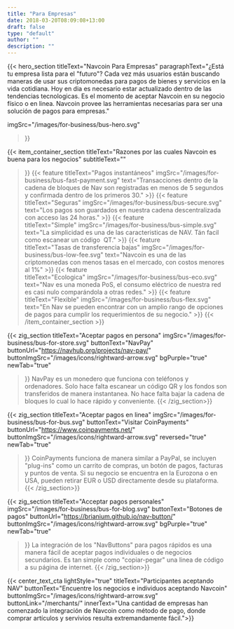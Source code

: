 ```yaml
---
title: "Para Empresas"
date: 2018-03-20T08:09:08+13:00
draft: false
type: "default"
author: ""
description: ""
---
```

{{< hero_section
titleText="Navcoin Para Empresas"
paragraphText="¿Está tu empresa lista para el &#34;futuro&#34;? Cada vez más usuarios están buscando maneras de usar sus criptomonedas para pagos de bienes y servicios en la vida cotidiana. Hoy en dia es necesario estar actualizado dentro de las tendencias tecnologicas. Es el momento de aceptar Navcoin en su negocio físico o en linea. Navcoin provee las herramientas necesarias para ser una solución de pagos para&nbsp;empresas."

imgSrc="/images/for-business/bus-hero.svg"
>}}

{{< item_container_section 
    titleText="Razones por las cuales Navcoin es buena para los negocios"
    subtitleText=""
>}}
    {{< feature 
        titleText="Pagos instantáneos"
        imgSrc="/images/for-business/bus-fast-payment.svg"
        text="Transacciones dentro de la cadena de bloques de Nav son registradas en menos de 5 segundos y confirmada dentro de los primeros&nbsp;30."
    >}}
    {{< feature 
        titleText="Seguras"
        imgSrc="/images/for-business/bus-secure.svg"
        text="Los pagos son guardados en nuestra cadena descentralizada con acceso las 24&nbsp;horas."
    >}}
    {{< feature                 
        titleText="Simple"
        imgSrc="/images/for-business/bus-simple.svg"
        text="La simplicidad es una de las caracteristicas de NAV. Tán facil como escanear un código&nbsp; QT."
    >}}
    {{< feature                 
        titleText="Tasas de transferencia bajas"
        imgSrc="/images/for-business/bus-low-fee.svg"
        text="Navcoin es una de las criptomonedas con menos tasas en el mercado, con costos menores al&nbsp;1%"
    >}}
    {{< feature                 
        titleText="Ecologica"
        imgSrc="/images/for-business/bus-eco.svg"
        text="Nav es una moneda PoS, el consumo eléctrico de nuestra red es casi nulo comparándola a otras&nbsp;redes."
    >}}
    {{< feature                 
        titleText="Flexible"
        imgSrc="/images/for-business/bus-flex.svg"
        text="En Nav se pueden encontrar con un amplio rango de opciones de pagos para cumplir los requerimientos de su&nbsp;negocio."
    >}}
{{< /item_container_section >}}

{{< zig_section
  titleText="Aceptar pagos en persona"
  imgSrc="/images/for-business/bus-for-store.svg"
  buttonText="NavPay"
  buttonUrl="https://navhub.org/projects/nav-pay/"
  buttonImgSrc="/images/icons/rightward-arrow.svg"
  bgPurple="true"
  newTab="true"
>}}
NavPay es un monedero que funciona con teléfonos y ordenadores. Solo hace falta escanear un código QR y los fondos son transferidos de manera instantanea. No hace falta bajar la cadena de bloques lo cual lo hace rápido y&nbsp;conveniente.
{{< /zig_section>}}

{{< zig_section
titleText="Aceptar pagos en linea"
imgSrc="/images/for-business/bus-for-bus.svg"
buttonText="Visitar CoinPayments"
buttonUrl="https://www.coinpayments.net/"
buttonImgSrc="/images/icons/rightward-arrow.svg"
reversed="true"
newTab="true"
>}}
CoinPayments funciona de manera similar a PayPal, se incluyen &#34;plug-ins&#34; como un carrito de compras, un botón de pagos, facturas y puntos de venta. Si su negocio se encuentra en la Eurozona o en USA, pueden retirar EUR o USD directamente desde su&nbsp;plataforma.
{{< /zig_section>}}

{{< zig_section
  titleText="Acceptar pagos personales"
  imgSrc="/images/for-business/bus-for-blog.svg"
  buttonText="Botones de pagos"
  buttonUrl="https://brianium.github.io/nav-button/"
  buttonImgSrc="/images/icons/rightward-arrow.svg"
  bgPurple="true"
  newTab="true"
>}}
La integración de los &#34;NavButtons&#34; para pagos rápidos es una manera fácil de aceptar pagos individuales o de negocios secundarios. Es tan simple como "copiar-pegar" una linea de código a su página de&nbsp;internet.
{{< /zig_section>}}

{{< center_text_cta
    lightStyle="true"
    titleText="Participantes aceptando NAV"
    buttonText="Encuentre los negocios e individuos aceptando Navcoin"
    buttonImgSrc="/images/icons/rightward-arrow.svg"
    buttonLink="/merchants/"
    innerText="Una cantidad de empresas han comenzado la integración de Navcoin como método de pago, donde comprar artículos y servivios resulta extremandamente&nbsp;fácil.">}}
